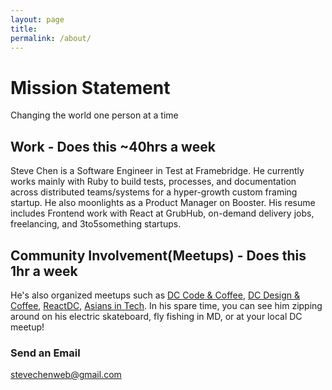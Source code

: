 ```yaml
---
layout: page
title:
permalink: /about/
---
```


# Mission Statement
Changing the world one person at a time

## Work - Does this ~40hrs a week
Steve Chen is a Software Engineer in Test at Framebridge. He currently works mainly with Ruby to build tests, processes, and documentation across distributed teams/systems for a hyper-growth custom framing startup. He also moonlights as a Product Manager on Booster. His resume includes Frontend work with React at GrubHub, on-demand delivery jobs, freelancing, and 3to5something startups.

## Community Involvement(Meetups) - Does this 1hr a week
He's also organized meetups such as [DC Code & Coffee](https://www.meetup.com/dc-code-coffee/), [DC Design & Coffee](https://www.meetup.com/DC-Design-Coffee/), [ReactDC](https://www.meetup.com/React-DC/), [Asians in Tech](https://www.meetup.com/Asians-in-Tech/). In his spare time, you can see him zipping around on his electric skateboard, fly fishing in MD, or at your local DC meetup!


### Send an Email

[stevechenweb@gmail.com](mailto:stevechenweb@gmail.com)


